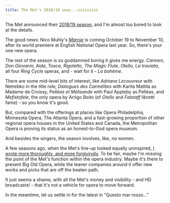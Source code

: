 ```yaml
---
title: The Met's 2018/19 seas...zzzzzzzzz
---
```


The Met announced their [2018/19 season](http://www.metopera.org/Season/2018-19-season/), and I'm almost too bored to look at the details.

The good news: Nico Muhly's [*Marnie*](/left-wanting-more-enos-marnie/) is coming October 19 to November 10, after its world premiere at English National Opera last year. So, there's your one new opera.

The rest of the season is so goddamned boring it gives me energy. *Carmen*, *Don Giovanni*, *Aida*, *Tosca*, *Rigoletto*, *The Magic Flute*, *Otello*, *La traviata*, all four *Ring Cycle* operas, and - wait for it - *La bohème*. 

There are some mid-level bits of interest, like *Adriana Lecouvreur* with Netrebko in the title role, *Dialogues des Carmélites* with Karita Mattila as Madame de Croissy, *Pelléas et Mélisande* with Paul Appleby as Pelléas, and *Mefistofele*, the only opera by Arrigo Boito (of *Otello* and *Falstaff* libretti fame) - so you know it's good.

But, compared with the offerings at places like Opera Philadelphia, Minnesota Opera, The Atlanta Opera, and a fast-growing proportion of other regional opera houses in the United States and Canada, the Metropolitan Opera is proving its status as an honest-to-God opera museum.

And besides the singers, the season involves, like, no women.

A few seasons ago, when the Met's line-up looked equally uninspired, [I wrote more thoroughly, and more forgivingly](https://www.schmopera.com/missing-the-point-the-mets-201516-season/). To be fair, maybe I'm missing the point of the Met's function within the opera industry. Maybe it's there to present Big Old Opera, while the leaner companies around it offer new works and picks that are off the beaten path. 

It just seems a shame, with all the Met's money and visibility - and HD broadcasts! - that it's not a vehicle for opera to move forward.

In the meantime, let us settle in for the latest in "Questo mar rosso..."
